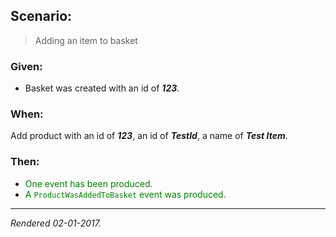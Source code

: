 ## Scenario:

> Adding an item to basket

### Given:

- Basket was created with an id of __*123*__.

### When:

Add product with an id of __*123*__, an id of __*TestId*__, a name of __*Test Item*__.

### Then:

- <font style='color: green !important;'>One event has been produced.</font>
- <font style='color: green !important;'>A `ProductWasAddedToBasket` event was produced.</font>

---
*Rendered 02-01-2017.*
